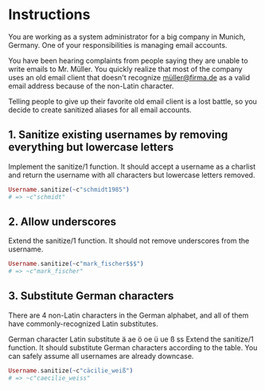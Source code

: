 # Instructions
You are working as a system administrator for a big company in Munich, Germany. One of your responsibilities is managing email accounts.

You have been hearing complaints from people saying they are unable to write emails to Mr. Müller. You quickly realize that most of the company uses an old email client that doesn't recognize müller@firma.de as a valid email address because of the non-Latin character.

Telling people to give up their favorite old email client is a lost battle, so you decide to create sanitized aliases for all email accounts.

## 1. Sanitize existing usernames by removing everything but lowercase letters
Implement the sanitize/1 function. It should accept a username as a charlist and return the username with all characters but lowercase letters removed.

```elixir
Username.sanitize(~c"schmidt1985")
# => ~c"schmidt"
```

## 2. Allow underscores
Extend the sanitize/1 function. It should not remove underscores from the username.

```elixir
Username.sanitize(~c"mark_fischer$$$")
# => ~c"mark_fischer"
```

## 3. Substitute German characters
There are 4 non-Latin characters in the German alphabet, and all of them have commonly-recognized Latin substitutes.

<tab>

  <tr>
    <td align="center" width="96">
      German
    <td>
    <td align="center" width="96">
      character
    <td>
    <td align="center" width="96">
      Latin substitute
    <td>
  </tr>

  <tr>
    <td align="center" width="96">
      ä
    </tb>
    <td align="center" width="96">
      ae
    </tb>
  </tr>

 <tr>
  <td align="center" width="96">
    ö
  </tb>
  <td align="center" width="96">
    oe
  </tb>
 </tr>

 <tr>
    <td align="center" width="96">
      ü
    </td>
    <td align="center" width="96">
      ue
    </td>
 </tr>

 <tr>
    <td align="center" width="96">
      ß
    </td>
    <td align="center" width="96">
      ss
    </td>
 </tr>

</tan>
Extend the sanitize/1 function. It should substitute German characters according to the table. You can safely assume all usernames are already downcase.

```elixir
Username.sanitize(~c"cäcilie_weiß")
# => ~c"caecilie_weiss"
```